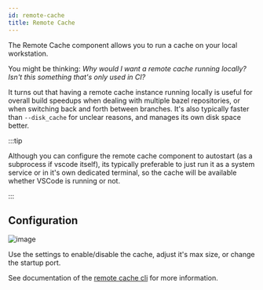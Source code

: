 ```yaml
---
id: remote-cache
title: Remote Cache
---
```


The Remote Cache component allows you to run a cache on your local workstation.

You might be thinking: *Why would I want a remote cache running locally?  Isn't
this something that's only used in CI?*

It turns out that having a remote cache instance running locally is useful for
overall build speedups when dealing with multiple bazel repositories, or when
switching back and forth between branches.  It's also typically faster than
`--disk_cache` for unclear reasons, and manages its own disk space better.

:::tip

Although you can configure the remote cache component to autostart (as a
subprocess if vscode itself), its typically preferable to just run it as a
system service or in it's own dedicated terminal, so the cache will be available
whether VSCode is running or not.

:::

## Configuration

![image](https://user-images.githubusercontent.com/50580/144519172-5f21ccbc-fb6f-4a9a-82d8-37d3f42d93ed.png)

Use the settings to enable/disable the cache, adjust it's max size, or change the startup port.

See documentation of the [remote cache cli](../cli/cache) for more information.